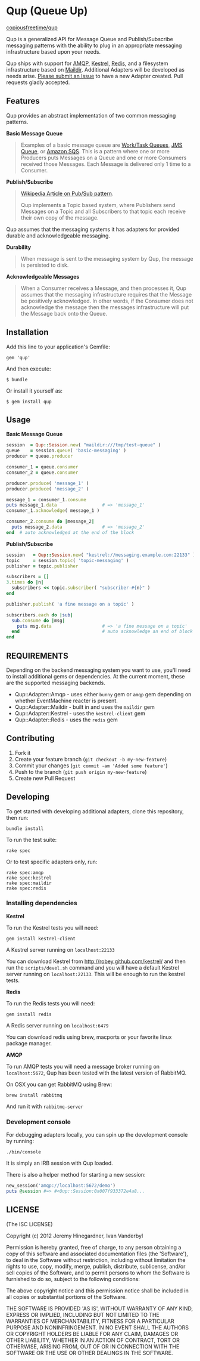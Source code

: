 # Qup (Queue Up)

[copiousfreetime/qup](http://github.com/copiousfreetime/qup)

Qup is a generalized API for Message Queue and Publish/Subscribe messaging
patterns with the ability to plug in an appropriate messaging infrastructure
based upon your needs.

Qup ships with support for [AMQP](http://www.amqp.org/), [Kestrel](https://github.com/robey/kestrel),
[Redis](http://redis.io), and a filesystem infrastructure based on
[Maildir](https://rubygems.org/gems/maildir). Additional Adapters will be
developed as needs arise. [Please submit an
Issue](https://github.com/copiousfreetime/qup/issues) to have a new Adapter
created. Pull requests gladly accepted.

## Features

Qup provides an abstract implementation of two common messaging patterns.

**Basic Message Queue**

> Examples of a basic message queue are [Work/Task
> Queues](http://www.rabbitmq.com/tutorials/tutorial-two-python.html), [JMS
> Queue](http://docs.oracle.com/javaee/6/api/javax/jms/Queue.html), or [Amazon
> SQS](http://aws.amazon.com/sqs/). This is a pattern where one or more
> Producers puts Messages on a Queue and one or more Consumers received those
> Messages. Each Message is delivered only 1 time to a Consumer.

**Publish/Subscribe**
> [Wikipedia Article on Pub/Sub
> pattern](http://en.wikipedia.org/wiki/Publish%E2%80%93subscribe_pattern).
>
> Qup implements a Topic based system, where Publishers send Messages on a Topic
> and all Subscribers to that topic each receive their own copy of the message.

Qup assumes that the messaging systems it has adapters for provided durable and
acknowledgeable messaging.

**Durability**

> When message is sent to the messaging system by Qup, the message is persisted to
> disk.

**Acknowledgeable Messages**

> When a Consumer receives a Message, and then processes it, Qup assumes that
> the messaging infrastructure requires that the Message be positively
> acknowledged. In other words, if the Consumer does not acknowledge the message
> then the messages infrastructure will put the Message back onto the Queue.

## Installation

Add this line to your application's Gemfile:

    gem 'qup'

And then execute:

    $ bundle

Or install it yourself as:

    $ gem install qup

## Usage

**Basic Message Queue**

```ruby
session  = Qup::Session.new( "maildir:///tmp/test-queue" )
queue    = session.queue( 'basic-messaging' )
producer = queue.producer

consumer_1 = queue.consumer
consumer_2 = queue.consumer

producer.produce( 'message_1' )
producer.produce( 'message_2' )

message_1 = consumer_1.consume
puts message_1.data                 # => 'message_1'
consumer_1.acknowledge( message_1 )

consumer_2.consume do |message_2|
  puts message_2.data               # => 'message_2'
end  # auto acknowledged at the end of the block
```

**Publish/Subscribe**

```ruby
session   = Qup::Session.new( "kestrel://messaging.example.com:22133" )
topic     = session.topic( 'topic-messaging' )
publisher = topic.publisher

subscribers = []
3.times do |n|
  subscribers << topic.subscriber( "subscriber-#{n}" )
end

publisher.publish( 'a fine message on a topic' )

subscribers.each do |sub|
  sub.consume do |msg|
    puts msg.data                   # => 'a fine message on a topic'
  end                               # auto acknowledge an end of block
end
```

## REQUIREMENTS

Depending on the backend messaging system you want to use, you'll need to
install additional gems or dependencies. At the current moment, these are the supported
messaging backends.

* Qup::Adapter::Amqp    - uses either `bunny` gem or `amqp` gem depending on whether EventMachine reacter is present.
* Qup::Adapter::Maildir - built in and uses the `maildir` gem
* Qup::Adapter::Kestrel - uses the `kestrel-client` gem
* Qup::Adapter::Redis   - uses the `redis` gem

## Contributing

1. Fork it
2. Create your feature branch (`git checkout -b my-new-feature`)
3. Commit your changes (`git commit -am 'Added some feature'`)
4. Push to the branch (`git push origin my-new-feature`)
5. Create new Pull Request

## Developing

To get started with developing additional adapters, clone this repository, then run:

    bundle install

To run the test suite:

    rake spec

Or to test specific adapters only, run:

    rake spec:amqp
    rake spec:kestrel
    rake spec:maildir
    rake spec:redis

### Installing dependencies

**Kestrel**

To run the Kestrel tests you will need:

    gem install kestrel-client

A Kestrel server running on `localhost:22133`

You can download Kestrel from http://robey.github.com/kestrel/ and then run the
`scripts/devel.sh` command and you will have a default Kestrel server running on
`localhost:22133`. This will be enough to run the kestrel tests.

**Redis**

To run the Redis tests you will need:

    gem install redis

A Redis server running on `localhost:6479`

You can download redis using brew, macports or your favorite linux package
manager.

**AMQP**

To run AMQP tests you will need a message broker running on `localhost:5672`,
Qup has been tested with the latest version of RabbitMQ.

On OSX you can get RabbitMQ using Brew:

    brew install rabbitmq

And run it with `rabbitmq-server`

### Development console

For debugging adapters locally, you can spin up the development console by running:

    ./bin/console

It is simply an IRB session with Qup loaded.

There is also a helper method for starting a new session:

```ruby
new_session('amqp://localhost:5672/demo')
puts @session #=> #<Qup::Session:0x007f933372e4a8...
```

## LICENSE

(The ISC LICENSE)

Copyright (c) 2012 Jeremy Hinegardner, Ivan Vanderbyl

Permission is hereby granted, free of charge, to any person obtaining
a copy of this software and associated documentation files (the
'Software'), to deal in the Software without restriction, including
without limitation the rights to use, copy, modify, merge, publish,
distribute, sublicense, and/or sell copies of the Software, and to
permit persons to whom the Software is furnished to do so, subject to
the following conditions:

The above copyright notice and this permission notice shall be
included in all copies or substantial portions of the Software.

THE SOFTWARE IS PROVIDED 'AS IS', WITHOUT WARRANTY OF ANY KIND,
EXPRESS OR IMPLIED, INCLUDING BUT NOT LIMITED TO THE WARRANTIES OF
MERCHANTABILITY, FITNESS FOR A PARTICULAR PURPOSE AND NONINFRINGEMENT.
IN NO EVENT SHALL THE AUTHORS OR COPYRIGHT HOLDERS BE LIABLE FOR ANY
CLAIM, DAMAGES OR OTHER LIABILITY, WHETHER IN AN ACTION OF CONTRACT,
TORT OR OTHERWISE, ARISING FROM, OUT OF OR IN CONNECTION WITH THE
SOFTWARE OR THE USE OR OTHER DEALINGS IN THE SOFTWARE.

